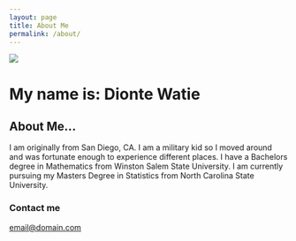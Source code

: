 ```yaml
---
layout: page
title: About Me
permalink: /about/
---
```

![](desktop/DiontePic.jpg)

# My name is: Dionte Watie
## About Me...  
I am originally from San Diego, CA. I am a military kid so I moved around and was fortunate enough to experience different places. I have a Bachelors degree in Mathematics from Winston Salem State University. I am currently pursuing my Masters Degree in Statistics from North Carolina State University.  


### Contact me

[email@domain.com](mailto:dwatie@ncsu.edu)
